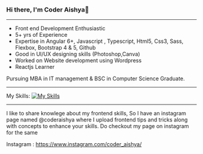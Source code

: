 ### Hi there,  I'm Coder Aishya👋
_________________________________________________________________________________________________________________________________________________________________________

- Front end Development Enthusiastic 
- 5+ yrs of Experience
- Expertise in Angular 6+, Javascript , Typescript, Html5, Css3, Sass, Flexbox, Bootstrap 4 & 5, Github
- Good in UI/UX designing skills (Photoshop,Canva)
- Worked on Website development using Wordpress
- Reactjs Learner

Pursuing MBA in IT management & BSC in Computer Science Graduate.

_________________________________________________________________________________________________________________________________________________________________________
My Skills:
[![My Skills](https://skillicons.dev/icons?i=js,angular,html,css,bootstrap,git,gitlab,jquery,wordpress)](https://skillicons.dev)

_________________________________________________________________________________________________________________________________________________________________________

I like to share knowlege about my frontend skills, So I have an instagram page named @coderaishya where I upload frontend tips and tricks along with 
concepts to enhance your skills. Do checkout my page on instagram for the same  

Instagram : https://www.instagram.com/coder_aishya/
